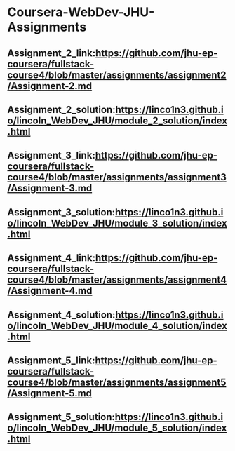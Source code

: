 # Coursera-WebDev-JHU-Assignments
## Assignment_2_link:https://github.com/jhu-ep-coursera/fullstack-course4/blob/master/assignments/assignment2/Assignment-2.md
## Assignment_2_solution:https://linco1n3.github.io/lincoln_WebDev_JHU/module_2_solution/index.html
## Assignment_3_link:https://github.com/jhu-ep-coursera/fullstack-course4/blob/master/assignments/assignment3/Assignment-3.md
## Assignment_3_solution:https://linco1n3.github.io/lincoln_WebDev_JHU/module_3_solution/index.html
## Assignment_4_link:https://github.com/jhu-ep-coursera/fullstack-course4/blob/master/assignments/assignment4/Assignment-4.md
## Assignment_4_solution:https://linco1n3.github.io/lincoln_WebDev_JHU/module_4_solution/index.html
## Assignment_5_link:https://github.com/jhu-ep-coursera/fullstack-course4/blob/master/assignments/assignment5/Assignment-5.md
## Assignment_5_solution:https://linco1n3.github.io/lincoln_WebDev_JHU/module_5_solution/index.html
